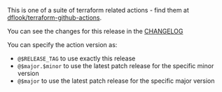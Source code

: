 This is one of a suite of terraform related actions - find them at [dflook/terraform-github-actions](https://github.com/dflook/terraform-github-actions).

You can see the changes for this release in the [CHANGELOG](https://github.com/dflook/terraform-github-actions/blob/master/CHANGELOG.md)

You can specify the action version as:

- `@$RELEASE_TAG` to use exactly this release
- `@$major.$minor` to use the latest patch release for the specific minor version
- `@$major` to use the latest patch release for the specific major version
